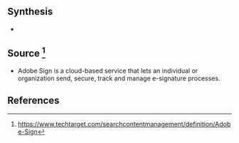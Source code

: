 ## Synthesis
- 
## Source [^1]
- Adobe Sign is a cloud-based service that lets an individual or organization send, secure, track and manage e-signature processes.
## References

[^1]: https://www.techtarget.com/searchcontentmanagement/definition/Adobe-Sign